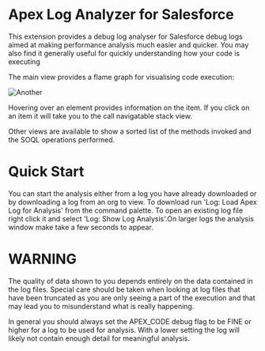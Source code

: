 Apex Log Analyzer for Salesforce
================================

This extension provides a debug log analyser for Salesforce debug logs aimed at making performance analysis much easier and quicker. You may also find it generally useful for quickly understanding how your code is executing

The main view provides a flame graph for visualising code execution:


![Another](https://raw.githubusercontent.com/financialforcedev/debug-log-analyzer/main/lana/dist/images/FlameGraph.gif)

Hovering over an element provides information on the item. If you click on an item it will take you to the call 
navigatable stack view.

Other views are available to show a sorted list of the methods invoked and the SOQL operations performed.

Quick Start
===========

You can start the analysis either from a log you have already downloaded or by downloading a log from an org to view.
To download run 'Log: Load Apex Log for Analysis' from the command palette. To open an existing log file right click it 
and select 'Log: Show Log Analysis'.On larger logs the analysis window make take a few seconds to appear.

WARNING
=======

The quality of data shown to you depends entirely on the data contained in the log files. Special care should be 
taken when looking at log files that have been truncated as you are only seeing a part of the execution and that
may lead you to misunderstand what is really happening.

In general you should always set the APEX_CODE debug flag to be FINE or higher for a log to be used for analysis. 
With a lower setting the log will likely not contain enough detail for meaningful analysis.
   
